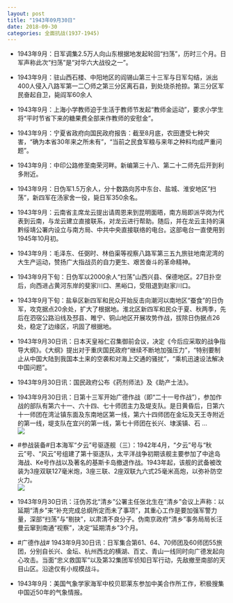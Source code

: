 ```yaml
---
layout: post
title: "1943年09月30日"
date: 2018-09-30
categories: 全面抗战(1937-1945)
---
```


<meta name="referrer" content="no-referrer" />

- 1943年9月：日军调集2.5万人向山东根据地发起轮回“扫荡”，历时三个月。日军声称此次“扫荡”是“对华六大战役之一”。 

- 1943年9月：驻山西石楼、中阳地区的阎锡山第三十三军与日军勾结，派出400人侵入八路军第一二〇师之第三分区离石县，到处烧杀抢掠。第三分区军民奋起自卫，毙阎军60余人 

- 1943年9月：上海小学教师迫于生活于教师节发起“教师金运动”，要求小学生将“平时节省下来的糖果费全部来作教师的安慰金”。 

- 1943年9月：宁夏省政府向国民政府报告：截至8月底，农田遭受七种灾害，“确为本省30年来之所未有”，“当前之民食军粮与来年之种料均成严重问题”。 

- 1943年9月：中印公路修至南荣河畔。新编第三十八、第二十二师先后开到利多附近。 

- 1943年9月：日伪军1.5万余人，分十数路向苏中东台、盐城、淮安地区“扫荡”，新四军在汤家舍一役，毙日军350余名。 

- 1943年9月：云南省主席龙云提出请周恩来到昆明面晤，南方局即派华岗为代表到云南，与龙云建立直接联系，对龙云进行帮助。随后，并在龙云主持的滇黔绥靖公署内设立与南方局、中共中央直接联络的电台。这部电台一直使用到1945年10月初。 

- 1943年9月：毛泽东、任弼时、林伯渠等视察八路军第三五九旅驻地南泥湾的大生产运动，赞扬广大指战员的自力更生、艰苦奋斗的革命精神。 

- 1943年9月下旬：日伪军以2000余人“扫荡”山西兴县、保德地区。27日扑空后，向西进占黄河东岸的斐家川口、黑峪口，受阻退到赵家川口。 

- 1943年9月下旬：盐阜区新四军和民众开始反击向潮河以南地区“蚕食”的日伪军，攻克据点20余处，扩大了根据地。淮北区新四军和民众于夏、秋两季，先后在泗宿公路沿线及邳县、睢宁、铜山地区开展攻势作战，拔除日伪据点26处，稳定了边缘区，巩固了根据地。 

- 1943年9月30日讯：日本天皇裕仁召集御前会议，决定《今后应采取的战争指导大纲》。《大纲》提出对于重庆国民政府“继续不断地加强压力”，“特别要制止从中国大陆到我国本土来的空袭和对海上交通的骚扰”，“乘机迅速设法解决中国问题”。 

- 1943年9月30日讯：国民政府公布《药剂师法》及《助产士法》。 

- 1943年9月30日讯：日第十三军开始广德作战（即“二十一号作战”），参加作战的部队有第六十一、六十四、七十师团主力及堤支队。是日黄昏后，日第六十一师团在湾沚镇东面及东南地区第一线，第六十四师团在金坛及天王寺附近的第一线，堤支队在宜兴的第一线，第七十师团在长兴、埭溪镇、石 ... <br/><img src="https://wx1.sinaimg.cn/large/aca367d8ly1fvrdvkyhw3j20c80cwaa8.jpg" />

- #参战装备#日本海军“夕云”号驱逐舰（三）：1942年4月，“夕云”号与“秋云”号、“风云”号组建了第十驱逐队，太平洋战争初期该舰主要参加了中途岛海战、Ke号作战以及著名的基斯卡岛撤退作战。1943年起，该舰的武备被改装为3座双联127毫米炮，3座三联、2座双联九六式25毫米高炮，以弥补防空火力。 <br/><img src="https://wx4.sinaimg.cn/large/aca367d8ly1fvrc54c0bdj20dw0g5ad4.jpg" />

- 1943年9月30日讯：汪伪苏北“清乡”公署主任张北生在“清乡”会议上声称：以延期“清乡”来“补充完成总纲所定而未了事项”，其重心工作是要加强军警力量，深部“扫荡”与“剔抉”，以肃清不良分子。伪南京政府“清乡”事务局局长汪曼云窜到南通“视察”，决定“延期清乡”3个月。 

- #广德作战# 1943年9月30日讯：日军集合第61、64、70师团及60师团55旅团，分别自长兴、金坛、杭州西北的横湖、百丈、青山一线同时向广德发起向心攻击。当面“忠义救国军”以及第32集团军侦知日军行动，先敌撤至南部的天目山区。沿途仅有小规模战斗。 

- 1943年9月：美国气象学家海军中校贝耶莱东参加中美合作所工作，积极搜集中国近50年的气象情报。 


